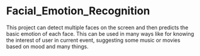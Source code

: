 # Facial_Emotion_Recognition
This project can detect multiple faces on the screen and then predicts the basic emotion of each face. This can be used in many ways like for knowing the interest of user in current event, suggesting some music or movies based on mood and many things.
